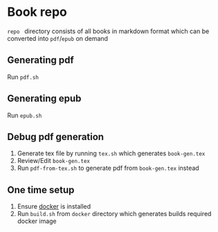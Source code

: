 # Book repo

`repo ` directory consists of all books in markdown format which can be converted into `pdf`/`epub` on demand

## Generating pdf

Run `pdf.sh`

## Generating epub

Run `epub.sh`

## Debug pdf generation

1. Generate tex file by running `tex.sh` which generates `book-gen.tex`
2. Review/Edit `book-gen.tex`
3. Run `pdf-from-tex.sh` to generate pdf from `book-gen.tex` instead

## One time setup

1. Ensure [docker](https://www.docker.com/) is installed
2. Run `build.sh` from `docker` directory which generates builds required docker image

